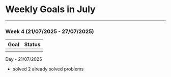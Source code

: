 # Weekly Goals in July 

---

### Week 4 (21/07/2025 - 27/07/2025)
| Goal                                                         | Status |  
|--------------------------------------------------------------|--------|  
|                                                              |        |  

Day - 21/07/2025
- solved 2 already solved problems